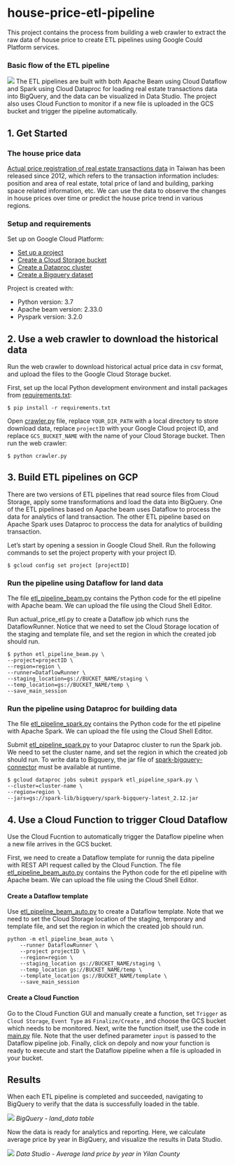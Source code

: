 # house-price-etl-pipeline
This project contains the process from building a web crawler to extract the raw data of house price to create ETL pipelines using Google Could Platform services. 

### Basic flow of the ETL pipeline
![](https://i.imgur.com/tXjUX1w.png)
The ETL pipelines are built with both Apache Beam using Cloud Dataflow and Spark using Cloud Dataproc for loading real estate transactions data into BigQuery, and the data can be visualized in Data Studio. The project also uses Cloud Function to monitor if a new file is uploaded in the GCS bucket and trigger the pipeline automatically.

## 1. Get Started
### The house price data
[Actual price registration of real estate transactions data](https://plvr.land.moi.gov.tw/DownloadOpenData) in Taiwan has been released since 2012, which refers to the transaction information includes: position and area of real estate, total price of land and building, parking space related information, etc. We can use the data to observe the changes in house prices over time or predict the house price trend in various regions.

### Setup and requirements
Set up on Google Cloud Platform: 
* [Set up a project](https://cloud.google.com/dataproc/docs/guides/setup-project?hl=zh-tw)
* [Create a Cloud Storage bucket](https://cloud.google.com/storage/docs/creating-buckets)
* [Create a Dataproc cluster](https://cloud.google.com/dataproc/docs/guides/create-cluster?hl=zh-tw)
* [Create a Bigquery dataset](https://cloud.google.com/bigquery/docs/datasets#console)

Project is created with:
* Python version: 3.7
* Apache beam version: 2.33.0
* Pyspark version: 3.2.0


## 2. Use a web crawler to download the historical data
Run the web crawler to download historical actual price data in csv format, and upload the files to the Google Cloud Storage bucket.



First, set up the local Python development environment and install packages from [requirements.txt](https://github.com/ashleycheng/house-price-elt-pipeline/blob/main/web_crawler/requirements.txt):
```
$ pip install -r requirements.txt
```
Open [crawler.py](https://github.com/ashleycheng/house-price-elt-pipeline/blob/main/web_crawler/crawler.py) file, replace `YOUR_DIR_PATH` with a local directory to store download data, replace `projectID` with your Google Cloud project ID, and replace `GCS_BUCKET_NAME` with the name of your Cloud Storage bucket. Then run the web crawler:
```
$ python crawler.py
```

## 3. Build ETL pipelines on GCP
There are two versions of ETL pipelines that read source files from Cloud Storage, apply some transformations and load the data into BigQuery. One of the ETL pipelines based on Apache beam uses Dataflow to process the data for analytics of land transaction. The other ETL pipeline based on Apache Spark uses Dataproc to proccess the data for analytics of building transaction.


Let’s start by opening a session in Google Cloud Shell. Run the following commands to set the project property with your project ID.
```
$ gcloud config set project [projectID]
```

### Run the pipeline using Dataflow for land data
The file [etl_pipeline_beam.py](https://github.com/ashleycheng/house-price-elt-pipeline/blob/main/etl_pipeline_beam.py) contains the Python code for the etl pipeline with Apache beam. We can upload the file using the Cloud Shell Editor.


Run actual_price_etl.py to create a Dataflow job which runs the DataflowRunner. Notice that we need to set the Cloud Storage location of the staging and template file, and set the region in which the created job should run.
```
$ python etl_pipeline_beam.py \
--project=projectID \
--region=region \
--runner=DataflowRunner \
--staging_location=gs://BUCKET_NAME/staging \
--temp_location=gs://BUCKET_NAME/temp \
--save_main_session
```

### Run the pipeline using Dataproc for building data
The file [etl_pipeline_spark.py](https://github.com/ashleycheng/house-price-elt-pipeline/blob/main/etl_pipeline_spark.py) contains the Python code for the etl pipeline with Apache Spark. We can upload the file using the Cloud Shell Editor.

Submit [etl_pipeline_spark.py](https://github.com/ashleycheng/house-price-elt-pipeline/blob/main/etl_pipeline_spark.py) to your Dataproc cluster to run the Spark job. We need to set the cluster name, and set the region in which the created job should run. To write data to Bigquery, the jar file of [spark-bigquery-connector](https://github.com/GoogleCloudDataproc/spark-bigquery-connector) must be available at runtime.
```
$ gcloud dataproc jobs submit pyspark etl_pipeline_spark.py \
--cluster=cluster-name \
--region=region \
--jars=gs://spark-lib/bigquery/spark-bigquery-latest_2.12.jar
```
## 4. Use a Cloud Function to trigger Cloud Dataflow
Use the Cloud Fucntion to automatically trigger the Dataflow pipeline when a new file arrives in the GCS bucket.

First, we need to create a Dataflow template for runnig the data pipeline with REST API request called by the Cloud Function. The file [etl_pipeline_beam_auto.py](https://github.com/ashleycheng/house-price-elt-pipeline/blob/main/etl_pipeline_beam_auto.py) contains the Python code for the etl pipeline with Apache beam. We can upload the file using the Cloud Shell Editor. 

#### Create a Dataflow template
Use [etl_pipeline_beam_auto.py](https://github.com/ashleycheng/house-price-elt-pipeline/blob/main/etl_pipeline_beam_auto.py) to create a Dataflow template. Note that we need to set the Cloud Storage location of the staging, temporary and template file, and set the region in which the created job should run.

```
python -m etl_pipeline_beam_auto \
    --runner DataflowRunner \
    --project projectID \
    --region=region \
    --staging_location gs://BUCKET_NAME/staging \
    --temp_location gs://BUCKET_NAME/temp \
    --template_location gs://BUCKET_NAME/template \
    --save_main_session
```

#### Create a Cloud Function
Go to the Cloud Function GUI and manually create a function, set `Trigger` as `Cloud Storage`, `Event Type` as `Finalize/Create` , and choose the GCS bucket which needs to be monitored. Next, write the function itself, use the code in [main.py](https://github.com/ashleycheng/house-price-elt-pipeline/blob/main/cloud_function/main.py) file. Note that the user defined parameter `input` is passed to the Dataflow pipeline job. Finally, click on depoly and now your function is ready to execute and start the Dataflow pipeline when a file is uploaded in your bucket.

## Results
When each ETL pipeline is completed and succeeded, navigating to BigQuery to verify that the data is successfully loaded in the table.


![](https://i.imgur.com/DRR8MRP.png)
*BigQuery - land_data table*


Now the data is ready for analytics and reporting. Here, we calculate average price by year in BigQuery, and visualize the results in Data Studio.

![](https://i.imgur.com/tUXMVGI.png)
*Data Studio - Average land price by year in Yilan County*

